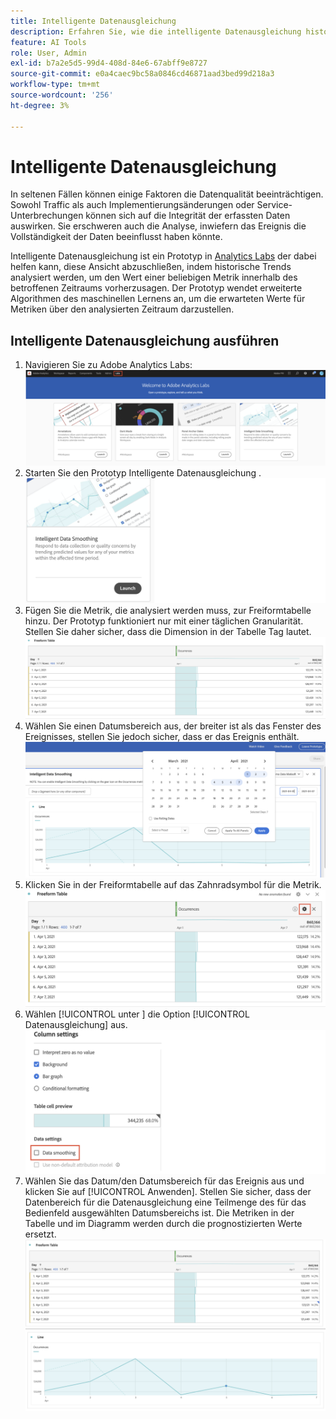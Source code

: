 ```yaml
---
title: Intelligente Datenausgleichung
description: Erfahren Sie, wie die intelligente Datenausgleichung historische Trends analysiert, um den Wert einer Metrik innerhalb eines betroffenen Zeitraums vorherzusagen.
feature: AI Tools
role: User, Admin
exl-id: b7a2e5d5-99d4-408d-84e6-67abff9e8727
source-git-commit: e0a4caec9bc58a0846cd46871aad3bed99d218a3
workflow-type: tm+mt
source-wordcount: '256'
ht-degree: 3%

---
```


# Intelligente Datenausgleichung

In seltenen Fällen können einige Faktoren die Datenqualität beeinträchtigen. Sowohl Traffic als auch Implementierungsänderungen oder Service-Unterbrechungen können sich auf die Integrität der erfassten Daten auswirken. Sie erschweren auch die Analyse, inwiefern das Ereignis die Vollständigkeit der Daten beeinflusst haben könnte.

Intelligente Datenausgleichung ist ein Prototyp in [Analytics Labs](/help/analyze/labs.md) der dabei helfen kann, diese Ansicht abzuschließen, indem historische Trends analysiert werden, um den Wert einer beliebigen Metrik innerhalb des betroffenen Zeitraums vorherzusagen. Der Prototyp wendet erweiterte Algorithmen des maschinellen Lernens an, um die erwarteten Werte für Metriken über den analysierten Zeitraum darzustellen.

## Intelligente Datenausgleichung ausführen

1. Navigieren Sie zu Adobe Analytics Labs:
   ![Labs](assets/labs.png)
1. Starten Sie den Prototyp Intelligente Datenausgleichung .
   ![Prototyp starten](assets/intelligent-ds.png)
1. Fügen Sie die Metrik, die analysiert werden muss, zur Freiformtabelle hinzu. Der Prototyp funktioniert nur mit einer täglichen Granularität. Stellen Sie daher sicher, dass die Dimension in der Tabelle Tag lautet.
   ![Metrik hinzufügen](assets/add-metric.png)
1. Wählen Sie einen Datumsbereich aus, der breiter ist als das Fenster des Ereignisses, stellen Sie jedoch sicher, dass er das Ereignis enthält.
   ![Datumsbereich](assets/date-range.png)
1. Klicken Sie in der Freiformtabelle auf das Zahnradsymbol für die Metrik.
   ![Zahnradsymbol](assets/gear-icon.png)
1. Wählen [!UICONTROL  unter ] die Option [!UICONTROL Datenausgleichung] aus.
   ![Datenglättung](assets/column-setting.png)
1. Wählen Sie das Datum/den Datumsbereich für das Ereignis aus und klicken Sie auf [!UICONTROL Anwenden].
Stellen Sie sicher, dass der Datenbereich für die Datenausgleichung eine Teilmenge des für das Bedienfeld ausgewählten Datumsbereichs ist. Die Metriken in der Tabelle und im Diagramm werden durch die prognostizierten Werte ersetzt.
   ![Prognostizierte Werte](assets/predictive-values.png)
